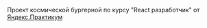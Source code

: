 Проект космической бургерной по курсу "React разработчик" от <a href='https://praktikum.yandex.ru'>Яндекс.Практикум</a>

